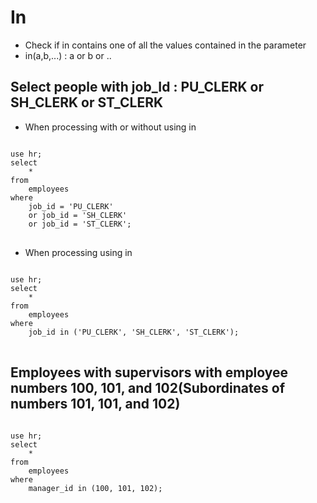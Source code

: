 # In
- Check if in contains one of all the values ​​contained in the parameter
- in(a,b,...) : a or b or ..
## Select people with job_Id : PU_CLERK or SH_CLERK or ST_CLERK
- When processing with or without using in
<pre>
<code>
use hr;
select
	*
from
	employees
where
	job_id = 'PU_CLERK'
	or job_id = 'SH_CLERK'
	or job_id = 'ST_CLERK';
</code>
</pre>
- When processing using in
<pre>
<code>
use hr;
select
	*
from
	employees
where
	job_id in ('PU_CLERK', 'SH_CLERK', 'ST_CLERK');
</code>
</pre>
## Employees with supervisors with employee numbers 100, 101, and 102(Subordinates of numbers 101, 101, and 102)
<pre>
<code>
use hr;
select
	*
from
	employees
where
	manager_id in (100, 101, 102);
</code>
</pre>
